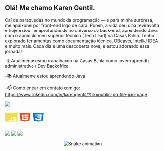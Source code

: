 ## Olá! Me chamo Karen Gentil.
Caí de paraquedas no mundo da programação — e para minha surpresa, me apaixonei por front-end logo de cara. Porém, a vida deu uma reviravolta e hoje estou me aprofundando no universo do back-end, aprendendo Java com o apoio do meu superior técnico (Tech Lead) na Casas Bahia.
Tenho explorado ferramentas como documentação técnica, DBeaver, IntelliJ IDEA e muito mais. Cada dia é uma descoberta nova, e estou adorando essa jornada!

-🌱 Atualmente estou trabalhando na Casas Bahia como jovem aprendiz administrativo / Dev Backoffice

-📚 Atualmente estou aprendendo Java

-📫 Como entrar em contato comigo: https://www.linkedin.com/in/karengentil/?trk=public-profile-join-page

<div>
  <a href="https://beacons.ai/KarenGentil">
    <img height="180em" src="https://github-readme-stats.vercel.app/api/top-langs/?username=KarenGentil&layout=compact&langs_count=16&theme=dracula" />
  </a>
</div>


<div style="display: inline_block"><br>
  <img align="center" alt="karen-Js" height="30" width="40" src="https://raw.githubusercontent.com/devicons/devicon/master/icons/javascript/javascript-plain.svg">
  <img align="center" alt="karen-HTML" height="30" width="40" src="https://raw.githubusercontent.com/devicons/devicon/master/icons/html5/html5-original.svg">
  <img align="center" alt="karen-CSS" height="30" width="40" src="https://raw.githubusercontent.com/devicons/devicon/master/icons/css3/css3-original.svg">
  
</div>

  ##
  
<div> 
  <a href="https://instagram.com/karen_gentil" target="_blank"><img src="https://img.shields.io/badge/-Instagram-%23E4405F?style=for-the-badge&logo=instagram&logoColor=white" target="_blank"></a>
  <a href = "https://mail.google.com/mail/u/0/#inbox"><img src="https://img.shields.io/badge/-Gmail-%23333?style=for-the-badge&logo=gmail&logoColor=white" target="_blank"></a>
  <a href="https://www.linkedin.com/in/karengentil/?trk=public-profile-join-page" target="_blank"><img src="https://img.shields.io/badge/-LinkedIn-%230077B5?style=for-the-badge&logo=linkedin&logoColor=white" target="_blank"></a> 
  
</div>


<div align="center">

  ![Snake animation](https://github.com/danielbped/danielbped/blob/output/github-contribution-grid-snake.svg)
  
